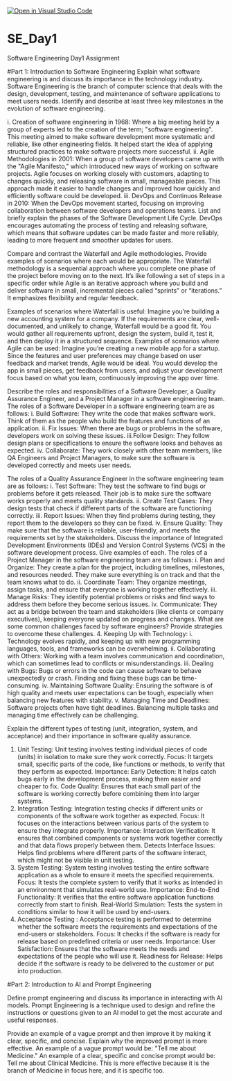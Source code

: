 [![Open in Visual Studio Code](https://classroom.github.com/assets/open-in-vscode-2e0aaae1b6195c2367325f4f02e2d04e9abb55f0b24a779b69b11b9e10269abc.svg)](https://classroom.github.com/online_ide?assignment_repo_id=15571170&assignment_repo_type=AssignmentRepo)
# SE_Day1
Software Engineering Day1 Assignment

#Part 1: Introduction to Software Engineering
Explain what software engineering is and discuss its importance in the technology industry.
Software Engineering is the branch of computer science that deals with the design, development, testing, and maintenance of software applications to meet users needs.
Identify and describe at least three key milestones in the evolution of software engineering.

i. Creation of software engineering in 1968: Where a big meeting held by a group of experts led to the creation of the term; "software engineering".
This meeting aimed to make software development more systematic and reliable, like other engineering fields. It helped start the idea of applying structured practices to make software projects more successful.
ii. Agile Methodologies in 2001: When a group of software developers came up with the "Agile Manifesto," which introduced new ways of working on software projects.
Agile focuses on working closely with customers, adapting to changes quickly, and releasing software in small, manageable pieces. This approach made it easier to handle changes and improved how quickly and efficiently software could be developed.
iii. DevOps and Continuos Release in 2010: When the DevOps movement started, focusing on improving collaboration between software developers and operations teams.
List and briefly explain the phases of the Software Development Life Cycle.
DevOps encourages automating the process of testing and releasing software, which means that software updates can be made faster and more reliably, leading to more frequent and smoother updates for users.

Compare and contrast the Waterfall and Agile methodologies. Provide examples of scenarios where each would be appropriate.
The Waterfall methodology is a sequential approach where you complete one phase of the project before moving on to the next. It’s like following a set of steps in a specific order while Agile is an iterative approach where you build and deliver software in small, incremental pieces called “sprints” or “iterations.” It emphasizes flexibility and regular feedback.

Examples of scenarios where Waterfall is useful:
Imagine you’re building a new accounting system for a company. If the requirements are clear, well-documented, and unlikely to change, Waterfall would be a good fit. You would gather all requirements upfront, design the system, build it, test it, and then deploy it in a structured sequence. 
Examples of scenarios where Agile can be used: 
Imagine you’re creating a new mobile app for a startup. Since the features and user preferences may change based on user feedback and market trends, Agile would be ideal. You would develop the app in small pieces, get feedback from users, and adjust your development focus based on what you learn, continuously improving the app over time.

Describe the roles and responsibilities of a Software Developer, a Quality Assurance Engineer, and a Project Manager in a software engineering team.
The roles of a Software Developer in a software engineering team are as follows:
i.  Build Software: They write the code that makes software work. Think of them as the people who build the features and functions of an application.
ii. Fix Issues: When there are bugs or problems in the software, developers work on solving these issues.
iii.Follow Design: They follow design plans or specifications to ensure the software looks and behaves as expected.
iv. Collaborate: They work closely with other team members, like QA Engineers and Project Managers, to make sure the software is developed correctly and meets user needs.

The roles of a Quality Assurance Engineer in the software engineering team are as follows:
i.   Test Software: They test the software to find bugs or problems before it gets released. Their job is to make sure the software works properly and meets quality standards.
ii.  Create Test Cases: They design tests that check if different parts of the software are functioning correctly.
iii. Report Issues: When they find problems during testing, they report them to the developers so they can be fixed.
iv.  Ensure Quality: They make sure that the software is reliable, user-friendly, and meets the requirements set by the stakeholders.
Discuss the importance of Integrated Development Environments (IDEs) and Version Control Systems (VCS) in the software development process. Give examples of each.
The roles of a Project Manager in the software engineering team are as follows:
i.   Plan and Organize: They create a plan for the project, including timelines, milestones, and resources needed. They make sure everything is on track and that the team knows what to do.
ii.  Coordinate Team: They organize meetings, assign tasks, and ensure that everyone is working together effectively.
iii. Manage Risks: They identify potential problems or risks and find ways to address them before they become serious issues.
iv.  Communicate: They act as a bridge between the team and stakeholders (like clients or company executives), keeping everyone updated on progress and changes.
What are some common challenges faced by software engineers? Provide strategies to overcome these challenges.
4. Keeping Up with Technology:
i.   Technology evolves rapidly, and keeping up with new programming languages, tools, and frameworks can be overwhelming.
ii.  Collaborating with Others: Working with a team involves communication and coordination, which can sometimes lead to conflicts or misunderstandings.
iii. Dealing with Bugs: Bugs or errors in the code can cause software to behave unexpectedly or crash. Finding and fixing these bugs can be time-consuming.
iv.  Maintaining Software Quality: Ensuring the software is of high quality and meets user expectations can be tough, especially when balancing new features with stability.
v.   Managing Time and Deadlines: Software projects often have tight deadlines. Balancing multiple tasks and managing time effectively can be challenging.

Explain the different types of testing (unit, integration, system, and acceptance) and their importance in software quality assurance.
1. Unit Testing: Unit testing involves testing individual pieces of code (units) in isolation to make sure they work correctly.
Focus: It targets small, specific parts of the code, like functions or methods, to verify that they perform as expected.
Importance:
Early Detection: It helps catch bugs early in the development process, making them easier and cheaper to fix.
Code Quality: Ensures that each small part of the software is working correctly before combining them into larger systems.
2. Integration Testing: Integration testing checks if different units or components of the software work together as expected.
Focus: It focuses on the interactions between various parts of the system to ensure they integrate properly.
Importance:
Interaction Verification: It ensures that combined components or systems work together correctly and that data flows properly between them.
Detects Interface Issues: Helps find problems where different parts of the software interact, which might not be visible in unit testing.
3. System Testing: System testing involves testing the entire software application as a whole to ensure it meets the specified requirements.
Focus: It tests the complete system to verify that it works as intended in an environment that simulates real-world use.
Importance:
End-to-End Functionality: It verifies that the entire software application functions correctly from start to finish.
Real-World Simulation: Tests the system in conditions similar to how it will be used by end-users.
4. Acceptance Testing
: Acceptance testing is performed to determine whether the software meets the requirements and expectations of the end-users or stakeholders.
Focus: It checks if the software is ready for release based on predefined criteria or user needs.
Importance:
User Satisfaction: Ensures that the software meets the needs and expectations of the people who will use it.
Readiness for Release: Helps decide if the software is ready to be delivered to the customer or put into production.

#Part 2: Introduction to AI and Prompt Engineering

Define prompt engineering and discuss its importance in interacting with AI models.
Prompt Engineering is a technique used to design and refine the instructions or questions given to an AI model to get the most accurate and useful responses.

Provide an example of a vague prompt and then improve it by making it clear, specific, and concise. Explain why the improved prompt is more effective.
An example of a vague prompt would be: "Tell me about Medicine."
An example of a clear, specific and concise prompt would be: Tell me about Clinical Medicine. This is more effective because it is the branch of Medicine in focus here, and it is specific too. 

